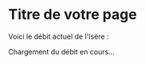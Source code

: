 # Titre de votre page

Voici le débit actuel de l'Isère :

<p id="debit-isere">Chargement du débit en cours...</p>

<script>
  async function afficherDebit() {
    const codeStation = 'W141001001';
    const url = `https://hubeau.eaufrance.fr/api/v2/hydrometrie/observations_tr?code_entite=${codeStation}&grandeur_hydro=Q&size=1`;
  
    try {
      const response = await fetch(url);
      if (!response.ok) {
        throw new Error(`HTTP error! status: ${response.status}`);
      }
      const data = await response.json();
      if (data.data && data.data.length > 0) {
        const observation = data.data[0];
        const debit = observation.resultat_obs/1000;
        const date = observation.date_obs;
        document.getElementById('debit-isere').textContent = `Débit de l'Isère : ${debit} m³/s (mesuré le ${new Date(date).toLocaleString()})`;
      } else {
        throw new Error('No data available');
      }
    } catch (error) {
      console.error('Erreur lors de la récupération des données :', error);
      document.getElementById('debit-isere').textContent = 'Erreur lors du chargement des données.';
    }
  }
  
  document.addEventListener('DOMContentLoaded', afficherDebit);
</script>
